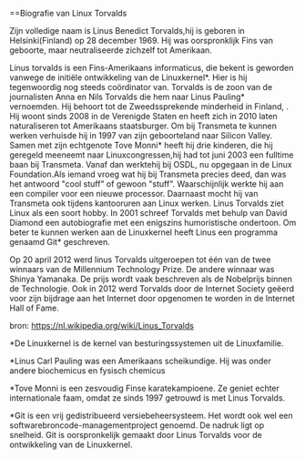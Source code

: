 ==Biografie van Linux Torvalds

Zijn volledige naam is	Linus Benedict Torvalds,hij is geboren in Helsinki(Finland) op 28 december 1969. Hij was oorspronklijk Fins van geboorte, maar neutraliseerde zichzelf tot Amerikaan.

Linus torvalds is een Fins-Amerikaans informaticus, die bekent is geworden vanwege de initiële ontwikkeling van de Linuxkernel*. Hier is hij tegenwoordig nog steeds coördinator van.
Torvalds is de zoon van de journalisten Anna en Nils Torvalds die hem naar Linus Pauling* vernoemden. Hij behoort tot de Zweedssprekende minderheid in Finland, . Hij woont sinds 2008 in de Verenigde Staten en heeft zich in 2010 laten naturaliseren tot Amerikaans staatsburger.
Om bij Transmeta te kunnen werken verhuisde hij in 1997 van zijn geboorteland naar Silicon Valley. Samen met zijn echtgenote Tove Monni* heeft hij drie kinderen, die hij geregeld meeneemt naar Linuxcongressen,hij had tot juni 2003 een fulltime baan bij Transmeta. Vanaf dan werktehij bij OSDL, nu opgegaan in de Linux Foundation.Als iemand vroeg wat hij bij Transmeta precies deed, dan was het antwoord "cool stuff" of gewoon "stuff". Waarschijnlijk werkte hij aan een compiler voor een nieuwe processor. Daarnaast mocht hij van Transmeta ook tijdens kantooruren aan Linux werken. Linus Torvalds ziet Linux als een soort hobby.
In 2001 schreef Torvalds met behulp van David Diamond een autobiografie met een enigszins humoristische ondertoon.
Om beter te kunnen werken aan de Linuxkernel heeft Linus een programma genaamd Git* geschreven.

Op 20 april 2012 werd linus Torvalds uitgeroepen tot één van de twee winnaars van de Millennium Technology Prize. De andere winnaar was Shinya Yamanaka. De prijs wordt vaak beschreven als de Nobelprijs binnen de Technologie. Ook in 2012 werd Torvalds door de Internet Society geëerd voor zijn bijdrage aan het Internet door opgenomen te worden in de Internet Hall of Fame.

bron: https://nl.wikipedia.org/wiki/Linus_Torvalds

*De Linuxkernel is de kernel van besturingssystemen uit de Linuxfamilie.

*Linus Carl Pauling was een Amerikaans scheikundige. Hij was onder andere biochemicus en fysisch chemicus

*Tove Monni is een zesvoudig Finse karatekampioene. Ze geniet echter internationale faam, omdat ze sinds 1997 getrouwd is met Linus Torvalds.

*Git is een vrij gedistribueerd versiebeheersysteem. Het wordt ook wel een softwarebroncode-managementproject genoemd. De nadruk ligt op snelheid. Git is oorspronkelijk gemaakt door Linus Torvalds voor de ontwikkeling van de Linuxkernel.

